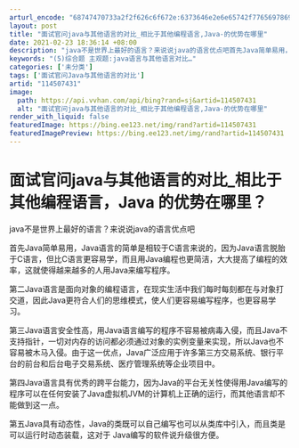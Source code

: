 ```yaml
---
arturl_encode: "68747470733a2f2f626c6f672e:6373646e2e6e65742f77656978696e5f34323330333037392f:61727469636c652f64657461696c732f313134353037343331"
layout: post
title: "面试官问java与其他语言的对比_相比于其他编程语言,Java-的优势在哪里"
date: 2021-02-23 18:36:14 +08:00
description: "java不是世界上最好的语言？来说说java的语言优点吧首先Java简单易用，Java语言的简单是相"
keywords: "(5)综合题 主观题:java语言与其他语言对比…"
categories: ['未分类']
tags: ['面试官问Java与其他语言的对比']
artid: "114507431"
image:
  path: https://api.vvhan.com/api/bing?rand=sj&artid=114507431
  alt: "面试官问java与其他语言的对比_相比于其他编程语言,Java-的优势在哪里"
render_with_liquid: false
featuredImage: https://bing.ee123.net/img/rand?artid=114507431
featuredImagePreview: https://bing.ee123.net/img/rand?artid=114507431
---
```


# 面试官问java与其他语言的对比_相比于其他编程语言，Java 的优势在哪里？

java不是世界上最好的语言？来说说java的语言优点吧

首先Java简单易用，Java语言的简单是相较于C语言来说的，因为Java语言脱胎于C语言，但比C语言更容易学，而且用Java编程也更简洁，大大提高了编程的效率，这就使得越来越多的人用Java来编写程序。

第二Java语言是面向对象的编程语言，在现实生活中我们每时每刻都在与对象打交道，因此Java更符合人们的思维模式，使人们更容易编写程序，也更容易学习。

第三Java语言安全性高，用Java语言编写的程序不容易被病毒入侵，而且Java不支持指针，一切对内存的访问都必须通过对象的实例变量来实现，所以Java也不容易被木马入侵。由于这一优点，Java广泛应用于许多第三方交易系统、银行平台的前台和后台电子交易系统、医疗管理系统等企业项目中。

第四Java语言具有优秀的跨平台能力，因为Java的平台无关性使得用Java编写的程序可以在任何安装了Java虚拟机JVM的计算机上正确的运行，而其他语言却不能做到这一点。

第五Java具有动态性，Java的类既可以自己编写也可以从类库中引入，而且类是可以运行时动态装载，这对于 Java编写的软件说升级很方便。